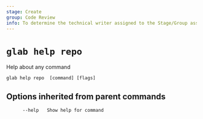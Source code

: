 ```yaml
---
stage: Create
group: Code Review
info: To determine the technical writer assigned to the Stage/Group associated with this page, see https://about.gitlab.com/handbook/product/ux/technical-writing/#assignments
---
```


<!--
This documentation is auto generated by a script.
Please do not edit this file directly. Run `make gen-docs` instead.
-->

# `glab help repo`

Help about any command

```plaintext
glab help repo  [command] [flags]
```

## Options inherited from parent commands

```plaintext
      --help   Show help for command
```

